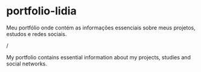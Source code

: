 # portfolio-lidia
<p>Meu portfólio onde contém as informações essenciais sobre meus projetos, estudos e redes sociais.</p> / <p>My portfolio contains essential information about my projects, studies and social networks.</p>
